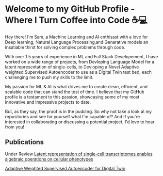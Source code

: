 
# Welcome to my GitHub Profile - Where I Turn Coffee into Code ☕️💻



Hey there! I'm Sam, a Machine Learning and AI enthisast with a love for Deep learning, Natural Language Processing,and Generative models an insatiable thirst for solving complex problems through code.

With over 1.5 years of experience in ML and Full Stack Developement, I have worked on a wide range of projects, from Devloping Language Model for a latent
representation of single-cells, to Devloping a Novel Adaptive weighted Supervised Autoencoder to use as a Digital Twin test bed,  each challenging me to push my skills to the limit.

My passion for ML & AI is what drives me to create clean, efficient, and scalable code that can stand the test of time. I believe that my GitHub profile is a testament to this passion, showcasing some of my most innovative and impressive projects to date.

But, as they say, the proof is in the pudding. So why not take a look at my repositories and see for yourself what I'm capable of? And if you're interested in collaborating or discussing a potential project, I'd love to hear from you!


## Publications 

Under Review
[Latent representation of single-cell transcriptomes
enables algebraic operations on cellular phenotypes](https://www.biorxiv.org/content/10.1101/2022.12.28.522060v1.full.pdf)

[Adaptive Weighted Supervised Autoencoder for Digital Twin](https://pawsey.org.au/wp-content/uploads/2023/02/Sam-Koshy-Thomas-My-project-9-scaled.jpg)
<!---
thethomasam/thethomasam is a ✨ special ✨ repository because its `README.md` (this file) appears on your GitHub profile.
You can click the Preview link to take a look at your changes.
--->

